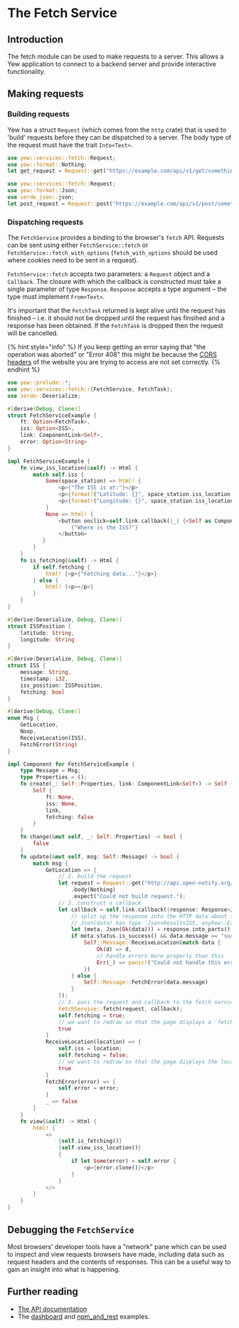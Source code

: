 # The Fetch Service
## Introduction
The fetch module can be used to make requests to a server. This allows a Yew application to connect 
to a backend server and provide interactive functionality. 

## Making requests
### Building requests
Yew has a struct `Request` (which comes from the `http` crate) that is used to 'build' requests 
before they can be dispatched to a server. The body type of the request must have the trait `Into<Text>`.
```rust
use yew::services::fetch::Request;
use yew::format::Nothing;
let get_request = Request::get("https://example.com/api/v1/get/something").body(Nothing).expect("Could not build that request");
```
```rust
use yew::services::fetch::Request;
use yew::format::Json;
use serde_json::json;
let post_request = Request::post("https://example.com/api/v1/post/something").header("Content-Type", "application/json").body(Json(&json!({"key": "value"}))).expect("Could not build that request.");
```
### Dispatching requests
The `FetchService` provides a binding to the browser's `fetch` API. Requests can be sent using either 
`FetchService::fetch` or `FetchService::fetch_with_options` (`fetch_with_options` should be used 
where cookies need to 
be sent in a request).

`FetchService::fetch` accepts two parameters: a `Request` object and a `Callback`. The closure with 
which the callback is constructed must take a single parameter of type `Response`. `Response` accepts
a type argument – the type must implement `From<Text>`.

It's important that the `FetchTask` returned is kept alive until the request has finished – i.e. it 
should not be dropped until the request has finsihed and a response has been obtained. If the 
`FetchTask` is dropped then the request will be cancelled.

{% hint style="info" %}
If you keep getting an error saying that "the operation was aborted" or "Error 408" this might be 
because the [CORS headers](https://developer.mozilla.org/en-US/docs/Web/HTTP/CORS) of the website 
you are trying to access are not set correctly.
{% endhint %}

```rust 
use yew::prelude::*;
use yew::services::fetch::{FetchService, FetchTask};
use serde::Deserialize;

#[derive(Debug, Clone)]
struct FetchServiceExample {
    ft: Option<FetchTask>,
    iss: Option<ISS>,
    link: ComponentLink<Self>,
    error: Option<String>
}

impl FetchServiceExample {
    fn view_iss_location(&self) -> Html {
        match self.iss {
            Some(space_station) => html! {
                <p>{"The ISS is at:"}</p>
                <p>{format!("Latitude: {}", space_station.iss_location.latitude)}</p>
                <p>{format!("Longitude: {}", space_station.iss_location.longitude)}</p>
            }
            None => html! {
                <button onclick=self.link.callback(|_| {<Self as Component>::Message::GetLocation})>
                    {"Where is the ISS?"}
                </button>
           }
        }
    }
    fn is_fetching(&self) -> Html {
        if self.fetching {
            html! {<p>{"Fetching data..."}</p>}
        } else {
            html! {<p></p>}
        }
    }
}

#[derive(Deserialize, Debug, Clone)]
struct ISSPosition {
    latitude: String,
    longitude: String
}

#[derive(Deserialize, Debug, Clone)]
struct ISS {
    message: String,
    timestamp: i32,
    iss_position: ISSPosition,
    fetching: bool
}

#[derive(Debug, Clone)]
enum Msg {
    GetLocation,
    Noop,
    ReceiveLocation(ISS),
    FetchError(String)
}

impl Component for FetchServiceExample {
    type Message = Msg;
    type Properties = ();
    fn create(_: Self::Properties, link: ComponentLink<Self>) -> Self {
        Self {
            ft: None,
            iss: None,
            link,
            fetching: false
        }
    }
    fn change(&mut self, _: Self::Properties) -> bool {
        false
    }
    fn update(&mut self, msg: Self::Message) -> bool {
        match msg {
            GetLocation => {
                // 1. build the request
                let request = Request::get("http://api.open-notify.org/iss-now.json")
                    .body(Nothing)
                    .expect("Could not build request.");
                // 2. construct a callback
                let callback = self.link.callback(|response: Response<Json<Result<ISS, anyhow::Error>>>| {
                    // split up the response into the HTTP data about the request result and data from the request
                    // Json(data) has type `Json<Result<ISS, anyhow::Error>>`
                    let (meta, Json(Ok(data))) = response.into_parts(); 
                    if meta.status.is_success() && data.message == "success" {
                        Self::Message::ReceiveLocation(match data {
                            Ok(d) => d,
                            // handle errors more properly than this
                            Err(_) => panic!("Could not handle this error")
                        })
                    } else {
                        Self::Message::FetchError(data.message)
                    }
                });
                // 3. pass the request and callback to the fetch service 
                FetchService::fetch(request, callback);
                self.fetching = true;
                // we want to redraw so that the page displays a 'fetching...' message to the user so return 'true'
                true
            }
            ReceiveLocation(location) => {
                self.iss = location;
                self.fetching = false;
                // we want to redraw so that the page displays the location of the ISS instead of 'fetching...'
                true
            }
            FetchError(error) => {
                self.error = error; 
            }
            _ => false
        }
    }
    fn view(&self) -> Html {
        html! {
            <>
                {self.is_fetching()}
                {self.view_iss_location()}
                {
                    if let Some(error) = self.error {
                        <p>{error.clone()}</p>
                    }
                }
            </>
        }
    }
}
```

## Debugging the `FetchService`

Most browsers' developer tools have a "network" pane which can be used to inspect and view requests 
browsers have made, including data such as request headers and the contents of responses. This can be
a useful way to gain an insight into what is happening.

## Further reading
* [The API documentation](https://docs.rs/yew/0.14.3/yew/services/fetch/index.html)
* The [dashboard](https://github.com/yewstack/yew/tree/master/examples/dashboard) and 
[npm_and_rest](https://github.com/yewstack/yew/tree/master/examples/web_sys/npm_and_rest) examples.
